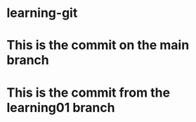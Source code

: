 # learning-git
# This is the commit on the main branch
# This is the commit from the learning01 branch